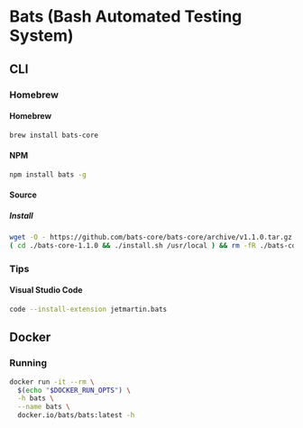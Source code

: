# Bats (Bash Automated Testing System)

## CLI

### Homebrew

#### Homebrew

```sh
brew install bats-core
```

#### NPM

```sh
npm install bats -g
```

#### Source

##### Install

```sh
wget -O - https://github.com/bats-core/bats-core/archive/v1.1.0.tar.gz | tar -xz
( cd ./bats-core-1.1.0 && ./install.sh /usr/local ) && rm -fR ./bats-core-1.1.0
```

### Tips

#### Visual Studio Code

```sh
code --install-extension jetmartin.bats
```

## Docker

### Running

```sh
docker run -it --rm \
  $(echo "$DOCKER_RUN_OPTS") \
  -h bats \
  --name bats \
  docker.io/bats/bats:latest -h
```
